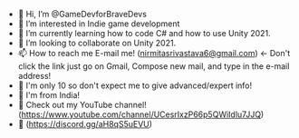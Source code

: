 - 👋 Hi, I’m @GameDevforBraveDevs
- 👀 I’m interested in Indie game development
- 🌱 I’m currently learning how to code C# and how to use Unity 2021.
- 💞️ I’m looking to collaborate on Unity 2021.
- 📫 How to reach me E-mail me! (nirmitasrivastava6@gmail.com) <- Don't click the link just go on Gmail, Compose new mail, and type in the e-mail address!
- 👦 I'm only 10 so don't expect me to give advanced/expert info!
- 🚩 I'm from India!
- 🎥 Check out my YouTube channel! (https://www.youtube.com/channel/UCesrIxzP66p5QWiIdlu7JJQ)
- 💬 (https://discord.gg/aH8qS5uEVU)
